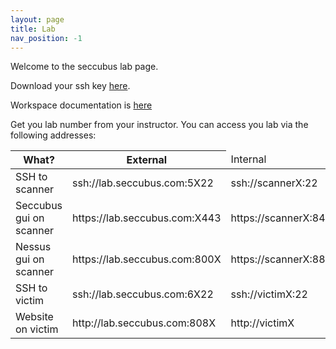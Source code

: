 ```yaml
---
layout: page
title: Lab
nav_position: -1
---
```

Welcome to the seccubus lab page.

Download your ssh key [here](id_rsa_pantone).

Workspace documentation is [here](SeccubusWorkshop.pdf)

Get you lab number from your instructor. You can access you lab via the following addresses:

<table>
    <thead>
        <tr>
            <th>What?</th><th>External</th><td>Internal</th>
        </tr>
    </thead>
    <tbody>
        <tr>
            <td>SSH to scanner</td><td>ssh://lab.seccubus.com:5X22</td><td>ssh://scannerX:22</td>
        </tr><tr>
            <td>Seccubus gui on scanner</td><td>https://lab.seccubus.com:X443</td><td>https://scannerX:8443</td>
        </tr><tr>
            <td>Nessus gui on scanner</td><td>https://lab.seccubus.com:800X</td><td>https://scannerX:8834</td>
        </tr><tr>
            <td>SSH to victim</td><td>ssh://lab.seccubus.com:6X22</td><td>ssh://victimX:22</td>
        </tr><tr>
            <td>Website on victim</td><td>http://lab.seccubus.com:808X</td><td>http://victimX</td>
        </tr>
    </tbody>
</table>
